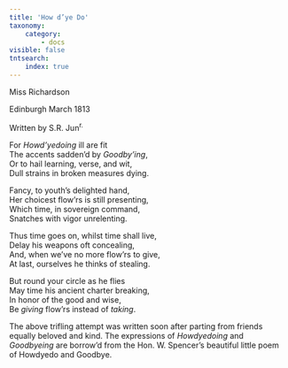 ```yaml
---
title: 'How d’ye Do'
taxonomy:
    category:
        - docs
visible: false
tntsearch:
    index: true
---
```


<div class="author">Miss Richardson</div>

Edinburgh March 1813

Written by S.R. Jun<sup>r.</sup>

For *Howd’yedoing* ill are fit  
The accents sadden’d by *Goodby’ing*,  
Or to hail learning, verse, and wit,  
Dull strains in broken measures dying.

Fancy, to youth’s delighted hand,  
Her choicest flow’rs is still presenting,  
Which time, in sovereign command,  
Snatches with vigor unrelenting.  

Thus time goes on, whilst time shall live,  
Delay his weapons oft concealing,  
And, when we’ve no more flow’rs to give,  
At last, ourselves he thinks of stealing.  

But round your circle as he flies  
May time his ancient charter breaking,  
In honor of the good and wise,  
Be *giving* flow’rs instead of *taking*.

The above trifling attempt was written soon after parting from friends equally beloved and kind. The expressions of *Howdyedoing* and *Goodbyeing* are borrow’d from the Hon. W. Spencer’s beautiful little poem of Howdyedo and Goodbye.
